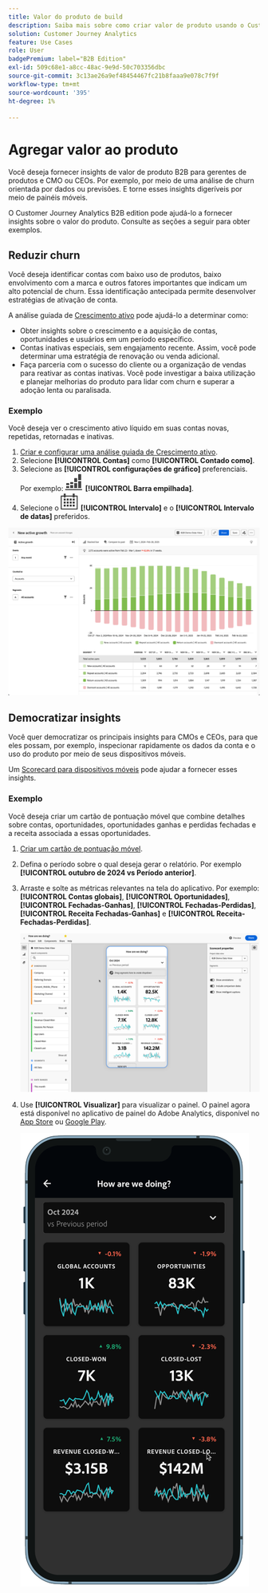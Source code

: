 ```yaml
---
title: Valor do produto de build
description: Saiba mais sobre como criar valor de produto usando o Customer Journey Analytics B2B edition.
solution: Customer Journey Analytics
feature: Use Cases
role: User
badgePremium: label="B2B Edition"
exl-id: 509c68e1-a8cc-48ac-9e9d-50c703356dbc
source-git-commit: 3c13ae26a9ef48454467fc21b8faaa9e078c7f9f
workflow-type: tm+mt
source-wordcount: '395'
ht-degree: 1%

---
```


# Agregar valor ao produto

Você deseja fornecer insights de valor de produto B2B para gerentes de produtos e CMO ou CEOs. Por exemplo, por meio de uma análise de churn orientada por dados ou previsões. E torne esses insights digeríveis por meio de painéis móveis.

O Customer Journey Analytics B2B edition pode ajudá-lo a fornecer insights sobre o valor do produto. Consulte as seções a seguir para obter exemplos.


## Reduzir churn

Você deseja identificar contas com baixo uso de produtos, baixo envolvimento com a marca e outros fatores importantes que indicam um alto potencial de churn. Essa identificação antecipada permite desenvolver estratégias de ativação de conta.

A análise guiada de [Crescimento ativo](/help/guided-analysis/types/active-growth.md) pode ajudá-lo a determinar como:

* Obter insights sobre o crescimento e a aquisição de contas, oportunidades e usuários em um período específico.
* Contas inativas especiais, sem engajamento recente. Assim, você pode determinar uma estratégia de renovação ou venda adicional.
* Faça parceria com o sucesso do cliente ou a organização de vendas para reativar as contas inativas. Você pode investigar a baixa utilização e planejar melhorias do produto para lidar com churn e superar a adoção lenta ou paralisada.

### Exemplo

Você deseja ver o crescimento ativo líquido em suas contas novas, repetidas, retornadas e inativas.

1. [Criar e configurar uma análise guiada de Crescimento ativo](/help/guided-analysis/types/active-growth.md).
1. Selecione **[!UICONTROL Contas]** como **[!UICONTROL Contado como]**.
1. Selecione as **[!UICONTROL configurações de gráfico]** preferenciais. Por exemplo: ![GraphBarVerticalStacked](/help/assets/icons/GraphBarVerticalStacked.svg) **[!UICONTROL Barra empilhada]**.
1. Selecione o ![Calendário](/help/assets/icons/Calendar.svg) **[!UICONTROL Intervalo]** e o **[!UICONTROL Intervalo de datas]** preferidos.

![Caso de uso B2B - valor do produto de compilação - redução de churn - crescimento ativo](assets/b2b-uc-build-product-value-active-growth.png)


## Democratizar insights

Você quer democratizar os principais insights para CMOs e CEOs, para que eles possam, por exemplo, inspecionar rapidamente os dados da conta e o uso do produto por meio de seus dispositivos móveis.

Um [Scorecard para dispositivos móveis](/help/mobile-app/home.md) pode ajudar a fornecer esses insights.

### Exemplo

Você deseja criar um cartão de pontuação móvel que combine detalhes sobre contas, oportunidades, oportunidades ganhas e perdidas fechadas e a receita associada a essas oportunidades.

1. [Criar um cartão de pontuação móvel](/help/mobile-app/create-scorecard.md).
1. Defina o período sobre o qual deseja gerar o relatório. Por exemplo **[!UICONTROL outubro de 2024 vs Período anterior]**.
1. Arraste e solte as métricas relevantes na tela do aplicativo. Por exemplo: **[!UICONTROL Contas globais]**, **[!UICONTROL Oportunidades]**, **[!UICONTROL Fechadas-Ganhas]**, **[!UICONTROL Fechadas-Perdidas]**, **[!UICONTROL Receita Fechadas-Ganhas]** e **[!UICONTROL Receita-Fechadas-Perdidas]**.

   ![Caso de uso B2B - Valor do produto de compilação - Democratizar insights - cartão de pontuação móvel](assets/b2b-uc-build-product-value-mobile-scorecard.png)

1. Use **[!UICONTROL Visualizar]** para visualizar o painel. O painel agora está disponível no aplicativo de painel do Adobe Analytics, disponível no [App Store](https://apps.apple.com/us/app/adobe-analytics-dashboards/id1509062264) ou [Google Play](https://play.google.com/store/apps/details?id=com.adobe.analyticsdashboards).

   ![Caso de uso B2B - Valor do produto de compilação - Democratizar insights - visualização do cartão de pontuação móvel](assets/b2b-uc-build-product-value-mobile-scorecard-preview.png)
